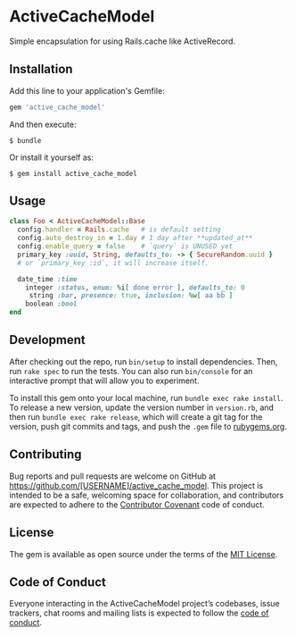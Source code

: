 # ActiveCacheModel

Simple encapsulation for using Rails.cache like ActiveRecord.

## Installation

Add this line to your application's Gemfile:

```ruby
gem 'active_cache_model'
```

And then execute:

    $ bundle

Or install it yourself as:

    $ gem install active_cache_model

## Usage

```ruby
class Foo < ActiveCacheModel::Base
  config.handler = Rails.cache   # is default setting
  config.auto_destroy_in = 1.day # 1 day after **updated_at**
  config.enable_query = false    # `query` is UNUSED yet
  primary_key :uuid, String, defaults_to: -> { SecureRandom.uuid }
  # or `primary_key :id`, it will increase itself.

  date_time :time
    integer :status, enum: %i[ done error ], defaults_to: 0
     string :bar, presence: true, inclusion: %w[ aa bb ]
    boolean :bool
end
```

## Development

After checking out the repo, run `bin/setup` to install dependencies. Then, run `rake spec` to run the tests. You can also run `bin/console` for an interactive prompt that will allow you to experiment.

To install this gem onto your local machine, run `bundle exec rake install`. To release a new version, update the version number in `version.rb`, and then run `bundle exec rake release`, which will create a git tag for the version, push git commits and tags, and push the `.gem` file to [rubygems.org](https://rubygems.org).

## Contributing

Bug reports and pull requests are welcome on GitHub at https://github.com/[USERNAME]/active_cache_model. This project is intended to be a safe, welcoming space for collaboration, and contributors are expected to adhere to the [Contributor Covenant](http://contributor-covenant.org) code of conduct.

## License

The gem is available as open source under the terms of the [MIT License](https://opensource.org/licenses/MIT).

## Code of Conduct

Everyone interacting in the ActiveCacheModel project’s codebases, issue trackers, chat rooms and mailing lists is expected to follow the [code of conduct](https://github.com/[USERNAME]/active_cache_model/blob/master/CODE_OF_CONDUCT.md).

